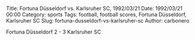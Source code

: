 Title: Fortuna Düsseldorf vs. Karlsruher SC, 1992/03/21
Date: 1992/03/21 00:00
Category: sports
Tags: football, football scores, Fortuna Düsseldorf, Karlsruher SC
Slug: fortuna-dusseldorf-vs-karlsruher-sc
Author: carbonero


Fortuna Düsseldorf 2 - 3 Karlsruher SC
